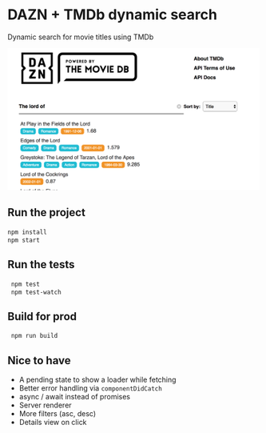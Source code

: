 # DAZN + TMDb dynamic search

Dynamic search for movie titles using TMDb

![screenshot](screenshot.png?raw=true "Screenshot")

## Run the project

```
npm install
npm start
```

## Run the tests

```
 npm test
 npm test-watch
```

## Build for prod

```
 npm run build
```

## Nice to have

- A pending state to show a loader while fetching
- Better error handling via `componentDidCatch`
- async / await instead of promises
- Server renderer
- More filters (asc, desc)
- Details view on click
